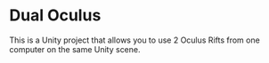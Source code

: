 Dual Oculus
===========

This is a Unity project that allows you to use 2 Oculus Rifts from one computer on the same Unity scene.
